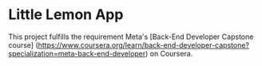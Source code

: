 # Little Lemon App

This project fulfills the requirement Meta's [Back-End Developer Capstone course] (https://www.coursera.org/learn/back-end-developer-capstone?specialization=meta-back-end-developer) on Coursera.
